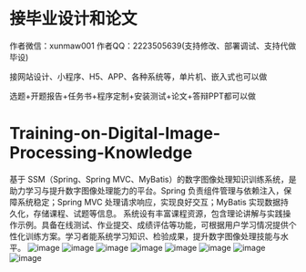 # 接毕业设计和论文
作者微信：xunmaw001  作者QQ：2223505639(支持修改、部署调试、支持代做毕设)

接网站设计、小程序、H5、APP、各种系统等，单片机、嵌入式也可以做

选题+开题报告+任务书+程序定制+安装测试+论文+答辩PPT都可以做
# Training-on-Digital-Image-Processing-Knowledge
基于 SSM（Spring、Spring MVC、MyBatis）的数字图像处理知识训练系统，是助力学习与提升数字图像处理能力的平台。Spring 负责组件管理与依赖注入，保障系统稳定；Spring MVC 处理请求响应，实现良好交互；MyBatis 实现数据持久化，存储课程、试题等信息。  系统设有丰富课程资源，包含理论讲解与实践操作示例。具备在线测试、作业提交、成绩评估等功能，可根据用户学习情况提供个性化训练方案。学习者能系统学习知识、检验成果，提升数字图像处理技能与水平。 
![image](https://github.com/user-attachments/assets/c9d25dcb-c857-45de-830e-479cd4b62d09)
![image](https://github.com/user-attachments/assets/b9389908-eaa8-4255-a18c-90fba45bb469)
![image](https://github.com/user-attachments/assets/22045f9d-1f26-40e9-b905-399a812c196d)
![image](https://github.com/user-attachments/assets/93e032e5-e142-4b61-bb75-762b5e0a16a5)
![image](https://github.com/user-attachments/assets/67abda31-509a-4b30-98e3-2617e1e8b280)
![image](https://github.com/user-attachments/assets/e9e1f90b-d66c-4c55-8a07-957ea963e5c3)
![image](https://github.com/user-attachments/assets/18c2a580-05cd-4dc6-8750-1f9ea7936059)
![image](https://github.com/user-attachments/assets/5ab1723c-cd8c-43e0-af0c-eb71523f131f)
